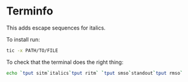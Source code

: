 # Terminfo

This adds escape sequences for italics.

To install run:
```sh
tic -x PATH/TO/FILE
```

To check that the terminal does the right thing:

```sh
echo `tput sitm`italics`tput ritm` `tput smso`standout`tput rmso`
```
